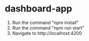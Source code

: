 # dashboard-app

1. Run the command "npm install"
2. Run the command "npm run start"
3. Navigate to http://localhost:4200
